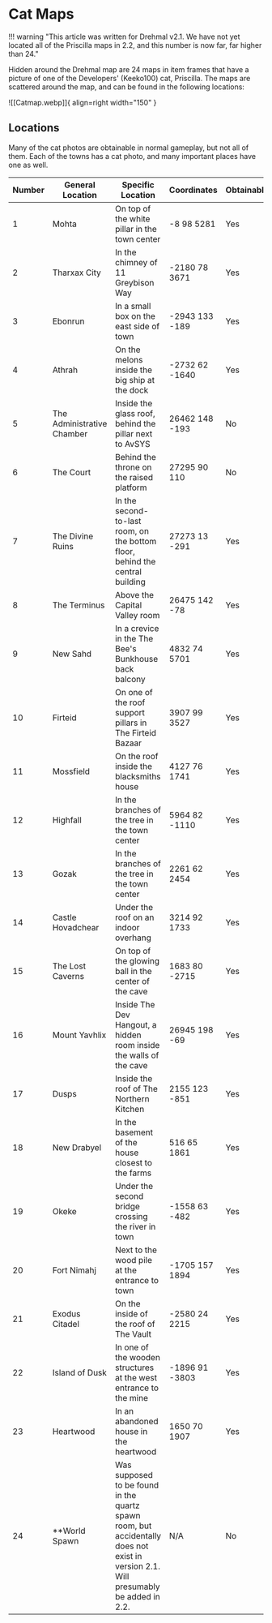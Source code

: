 # Cat Maps

!!! warning "This article was written for Drehmal v2.1. We have not yet located all of the Priscilla maps in 2.2, and this number is now far, far higher than 24."

Hidden around the Drehmal map are 24 maps in item frames that have a picture of one of the Developers' (Keeko100) cat, Priscilla. The maps are scattered around the map, and can be found in the following locations:

![[Catmap.webp]]{ align=right width="150" }

## Locations

Many of the cat photos are obtainable in normal gameplay, but not all of them. Each of the towns has a cat photo, and many important places have one as well.

| **Number** | **General Location**       | **Specific Location**                                                                                                             | **Coordinates** | **Obtainable?** |
| ---------- | -------------------------- | --------------------------------------------------------------------------------------------------------------------------------- | --------------- | --------------- |
| 1          | Mohta                      | On top of the white pillar in the town center                                                                                     | -8 98 5281      | Yes             |
| 2          | Tharxax City               | In the chimney of 11 Greybison Way                                                                                                | -2180 78 3671   | Yes             |
| 3          | Ebonrun                    | In a small box on the east side of town                                                                                           | -2943 133 -189  | Yes             |
| 4          | Athrah                     | On the melons inside the big ship at the dock                                                                                     | -2732 62 -1640  | Yes             |
| 5          | The Administrative Chamber | Inside the glass roof, behind the pillar next to AvSYS                                                                            | 26462 148 -193  | No              |
| 6          | The Court                  | Behind the throne on the raised platform                                                                                          | 27295 90 110    | No              |
| 7          | The Divine Ruins           | In the second-to-last room, on the bottom floor, behind the central building                                                      | 27273 13 -291   | Yes             |
| 8          | The Terminus               | Above the Capital Valley room                                                                                                     | 26475 142 -78   | Yes             |
| 9          | New Sahd                   | In a crevice in the The Bee's Bunkhouse back balcony                                                                              | 4832 74 5701    | Yes             |
| 10         | Firteid                    | On one of the roof support pillars in The Firteid Bazaar                                                                          | 3907 99 3527    | Yes             |
| 11         | Mossfield                  | On the roof inside the blacksmiths house                                                                                          | 4127 76 1741    | Yes             |
| 12         | Highfall                   | In the branches of the tree in the town center                                                                                    | 5964 82 -1110   | Yes             |
| 13         | Gozak                      | In the branches of the tree in the town center                                                                                    | 2261 62 2454    | Yes             |
| 14         | Castle Hovadchear          | Under the roof on an indoor overhang                                                                                              | 3214 92 1733    | Yes             |
| 15         | The Lost Caverns           | On top of the glowing ball in the center of the cave                                                                              | 1683 80 -2715   | Yes             |
| 16         | Mount Yavhlix             | Inside The Dev Hangout, a hidden room inside the walls of the cave                                                                | 26945 198 -69   | Yes             |
| 17         | Dusps                      | Inside the roof of The Northern Kitchen                                                                                           | 2155 123 -851   | Yes             |
| 18         | New Drabyel                | In the basement of the house closest to the farms                                                                                 | 516 65 1861     | Yes             |
| 19         | Okeke                      | Under the second bridge crossing the river in town                                                                                | -1558 63 -482   | Yes             |
| 20         | Fort Nimahj                | Next to the wood pile at the entrance to town                                                                                     | -1705 157 1894  | Yes             |
| 21         | Exodus Citadel             | On the inside of the roof of The Vault                                                                                            | -2580 24 2215   | Yes             |
| 22         | Island of Dusk             | In one of the wooden structures at the west entrance to the mine                                                                  | -1896 91 -3803  | Yes             |
| 23         | Heartwood                  | In an abandoned house in the heartwood                                                                                            | 1650 70 1907    | Yes             |
| 24         | \*\*World Spawn            | Was supposed to be found in the quartz spawn room, but accidentally does not exist in version 2.1. Will presumably be added in 2.2. | N/A             | No              |
